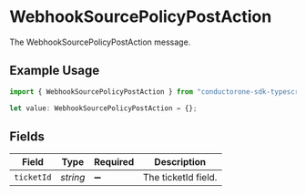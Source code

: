 # WebhookSourcePolicyPostAction

The WebhookSourcePolicyPostAction message.

## Example Usage

```typescript
import { WebhookSourcePolicyPostAction } from "conductorone-sdk-typescript/sdk/models/shared";

let value: WebhookSourcePolicyPostAction = {};
```

## Fields

| Field               | Type                | Required            | Description         |
| ------------------- | ------------------- | ------------------- | ------------------- |
| `ticketId`          | *string*            | :heavy_minus_sign:  | The ticketId field. |